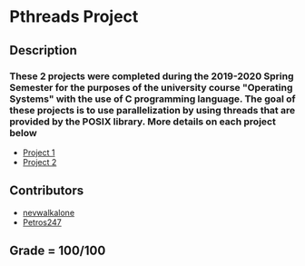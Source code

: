 # Pthreads Project

## Description

### These 2 projects were completed during the 2019-2020 Spring Semester for the purposes of the university course "Operating Systems" with the use of C programming language. The goal of these projects is to use parallelization by using threads that are provided by the POSIX library. More details on each project below
* [Project 1](https://github.com/nevwalkalone/Operating-Systems-2019-2020-/tree/main/1st%20Assignment)
* [Project 2](https://github.com/nevwalkalone/Operating-Systems-2019-2020-/tree/main/2nd%20Assignment)

## Contributors 
* [nevwalkalone](https://github.com/nevwalkalone)
* [Petros247](https://github.com/Petros247)

## Grade = 100/100
